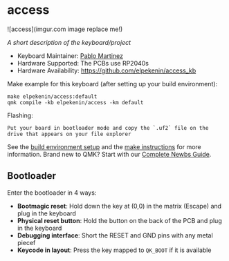 # access

![access](imgur.com image replace me!)

*A short description of the keyboard/project*

* Keyboard Maintainer: [Pablo Martinez](https://github.com/elpekenin)
* Hardware Supported: The PCBs use RP2040s 
* Hardware Availability: https://github.com/elpekenin/access_kb

Make example for this keyboard (after setting up your build environment):
    
    make elpekenin/access:default
    qmk compile -kb elpekenin/access -km default

Flashing:

    Put your board in bootloader mode and copy the `.uf2` file on the drive that appears on your file explorer

See the [build environment setup](https://docs.qmk.fm/#/getting_started_build_tools) and the [make instructions](https://docs.qmk.fm/#/getting_started_make_guide) for more information. Brand new to QMK? Start with our [Complete Newbs Guide](https://docs.qmk.fm/#/newbs).

## Bootloader

Enter the bootloader in 4 ways:

* **Bootmagic reset**: Hold down the key at (0,0) in the matrix (Escape) and plug in the keyboard
* **Physical reset button**: Hold the button on the back of the PCB and plug in the keyboard
* **Debugging interface**: Short the RESET and GND pins with any metal piecef
* **Keycode in layout**: Press the key mapped to `QK_BOOT` if it is available
